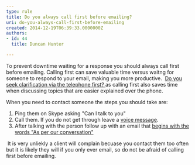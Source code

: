 ```yaml
---
type: rule
title: Do you always call first before emailing?
uri: do-you-always-call-first-before-emailing
created: 2014-12-19T06:39:33.0000000Z
authors:
- id: 44
  title: Duncan Hunter

---
```


 To prevent downtime waiting for a response you should always call first before emailing. 
​Calling first can save valuable time versus waitng for someone to respond to your email, making you more productive.  [Do you seek clarification via the telephone first? ​](/Communication/RulesToBetterEmail/Pages/SeekClarificationViaTelephoneFirst.aspx)​as calling first also saves time when discussing topics that are easier explained over the phone. ​

When you need to contact someone the steps you should take are:



1. Ping them on Skype asking "Can I talk to you"
2. Call them. If you do not get through leave a [voice message​](/Management/Rules-to-Better-Software-Consultants-Working-in-a-Team/Pages/DoYouUseVoiceMessagesWhenAppropriate.aspx).
3. After talking with the person follow up with an email that [begins with the words "As per our conversation"​](/Communication/RulesToBetterEmail/Pages/DoYouAlwaysSendAnAsPerOurConversationEmail.aspx)


​
​It is very unliekly a client will complain becuase you contact them too often but it is likely they will if you only ever email, so do not be afraid of calling first before emailing.




